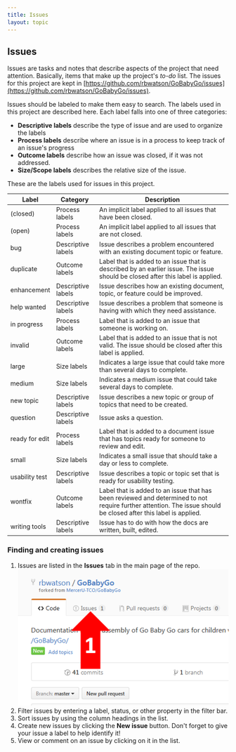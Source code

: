 ```yaml
---
title: Issues 
layout: topic
---
```


## Issues

Issues are tasks and notes that describe aspects of the project that need attention. Basically, items that make up the project's _to-do_ list. The issues for this project are kept in [https://github.com/rbwatson/GoBabyGo/issues](https://github.com/rbwatson/GoBabyGo/issues).

Issues should be labeled to make them easy to search. The labels used in this project are described here. Each label falls into one of three categories:

* **Descriptive labels** describe the type of issue and are used to organize the labels
* **Process labels** describe where an issue is in a process to keep track of an issue's progress
* **Outcome labels** describe how an issue was closed, if it was not addressed.
* **Size/Scope labels** describes the relative size of the issue.

These are the labels used for issues in this project.

| Label | Category | Description |
|----------|-------|-------------|
| (closed) | Process labels | An implicit label applied to all issues that have been closed. |
| (open) | Process labels | An implicit label applied to all issues that are not closed. |
| bug | Descriptive labels | Issue describes a problem encountered with an existing document topic or feature. |
| duplicate | Outcome labels | Label that is added to an issue that is described by an earlier issue. The issue should be closed after this label is applied. |
| enhancement | Descriptive labels | Issue describes how an existing document, topic, or feature could be improved. |
| help wanted | Descriptive labels | Issue describes a problem that someone is having with which they need assistance. |
| in progress | Process labels | Label that is added to an issue that someone is working on. |
| invalid | Outcome labels | Label that is added to an issue that is not valid. The issue should be closed after this label is applied. |
| large | Size labels | Indicates a large issue that could take more than several days to complete. |
| medium | Size labels | Indicates a medium issue that could take several days to complete. |
| new topic | Descriptive labels | Issue describes a new topic or group of topics that need to be created. |
| question | Descriptive labels | Issue asks a question. |
| ready for edit | Process labels | Label that is added to a document issue that has topics ready for someone to review and edit. |
| small | Size labels | Indicates a small issue that should take a day or less to complete. |
| usability test | Descriptive labels | Issue describes a topic or topic set that is ready for usability testing. |
| wontfix | Outcome labels | Label that is added to an issue that has been reviewed and determined to not require further attention. The issue should be closed after this label is applied. |
| writing tools | Descriptive labels | Issue has to do with how the docs are written, built, edited. |

### Finding and creating issues

1. Issues are listed in the **Issues** tab in the main page of the repo.
![Issues tab](/contribute/images/contribute_issues.png)
1. Filter issues by entering a label, status, or other property in the filter bar.
2. Sort issues by using the column headings in the list.
2. Create new issues by clicking the **New issue** button. Don't forget to give your issue a label to help identify it!
3. View or comment on an issue by clicking on it in the list.

